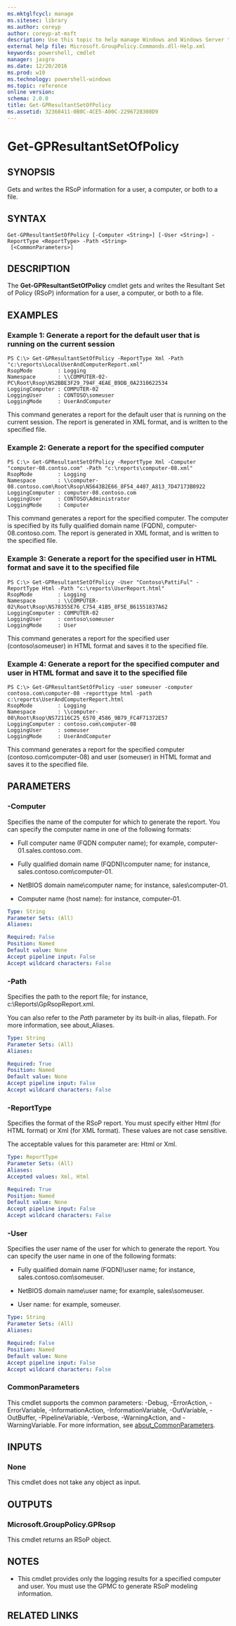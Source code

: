 ```yaml
---
ms.mktglfcycl: manage
ms.sitesec: library
ms.author: coreyp
author: coreyp-at-msft
description: Use this topic to help manage Windows and Windows Server technologies with Windows PowerShell.
external help file: Microsoft.GroupPolicy.Commands.dll-Help.xml
keywords: powershell, cmdlet
manager: jasgro
ms.date: 12/20/2016
ms.prod: w10
ms.technology: powershell-windows
ms.topic: reference
online version: 
schema: 2.0.0
title: Get-GPResultantSetOfPolicy
ms.assetid: 32368411-0B0C-4CE5-A00C-2296728308D9
---
```


# Get-GPResultantSetOfPolicy

## SYNOPSIS
Gets and writes the RSoP information for a user, a computer, or both to a file.

## SYNTAX

```
Get-GPResultantSetOfPolicy [-Computer <String>] [-User <String>] -ReportType <ReportType> -Path <String>
 [<CommonParameters>]
```

## DESCRIPTION
The **Get-GPResultantSetOfPolicy** cmdlet gets and writes the Resultant Set of Policy (RSoP) information for a user, a computer, or both to a file.

## EXAMPLES

### Example 1: Generate a report for the default user that is running on the current session
```
PS C:\> Get-GPResultantSetOfPolicy -ReportType Xml -Path "c:\reports\LocalUserAndComputerReport.xml"
RsopMode        : Logging 
Namespace       : \\COMPUTER-02-PC\Root\Rsop\NS2BBE3F29_794F_4EAE_B9DB_0A2310622534 
LoggingComputer : COMPUTER-02 
LoggingUser     : CONTOSO\someuser 
LoggingMode     : UserAndComputer
```

This command generates a report for the default user that is running on the current session.
The report is generated in XML format, and is written to the specified file.

### Example 2: Generate a report for the specified computer
```
PS C:\> Get-GPResultantSetOfPolicy -ReportType Xml -Computer "computer-08.contso.com" -Path "c:\reports\computer-08.xml"
RsopMode        : Logging 
Namespace       : \\computer-08.contoso.com\Root\Rsop\NS643B2E66_8F54_4407_A813_7D47173B0922 
LoggingComputer : computer-08.contoso.com 
LoggingUser     : CONTOSO\Administrator 
LoggingMode     : Computer
```

This command generates a report for the specified computer.
The computer is specified by its fully qualified domain name (FQDN), computer-08.contoso.com.
The report is generated in XML format, and is written to the specified file.

### Example 3: Generate a report for the specified user in HTML format and save it to the specified file
```
PS C:\> Get-GPResultantSetOfPolicy -User "Contoso\PattiFul" -ReportType Html -Path "c:\reports\UserReport.html" 
RsopMode        : Logging 
Namespace       : \\COMPUTER-02\Root\Rsop\NS78355E76_C754_41B5_8F5E_B61551837A62 
LoggingComputer : COMPUTER-02 
LoggingUser     : contoso\someuser 
LoggingMode     : User
```

This command generates a report for the specified user (contoso\someuser) in HTML format and saves it to the specified file.

### Example 4: Generate a report for the specified computer and user in HTML format and save it to the specified file
```
PS C:\> Get-GPResultantSetOfPolicy -user someuser -computer contoso.com\computer-08 -reporttype html -path c:\reports\UserAndComputerReport.html 
RsopMode        : Logging 
Namespace       : \\computer-08\Root\Rsop\NS72116C25_6570_4586_9B79_FC4F71372E57 
LoggingComputer : contoso.com\computer-08 
LoggingUser     : someuser 
LoggingMode     : UserAndComputer
```

This command generates a report for the specified computer (contoso.com\computer-08) and user (someuser) in HTML format and saves it to the specified file.

## PARAMETERS

### -Computer
Specifies the name of the computer for which to generate the report.
You can specify the computer name in one of the following formats:

- Full computer name (FQDN computer name); for example, computer-01.sales.contoso.com.

- Fully qualified domain name (FQDN)\computer name; for instance, sales.contoso.com\computer-01.

- NetBIOS domain name\computer name; for instance, sales\computer-01.

- Computer name (host name): for instance, computer-01.

```yaml
Type: String
Parameter Sets: (All)
Aliases: 

Required: False
Position: Named
Default value: None
Accept pipeline input: False
Accept wildcard characters: False
```

### -Path
Specifies the path to the report file; for instance, c:\Reports\GpRsopReport.xml.

You can also refer to the *Path* parameter by its built-in alias, filepath.
For more information, see about_Aliases.

```yaml
Type: String
Parameter Sets: (All)
Aliases: 

Required: True
Position: Named
Default value: None
Accept pipeline input: False
Accept wildcard characters: False
```

### -ReportType
Specifies the format of the RSoP report.
You must specify either Html (for HTML format) or Xml (for XML format).
These values are not case sensitive.

The acceptable values for this parameter are: Html or Xml.

```yaml
Type: ReportType
Parameter Sets: (All)
Aliases: 
Accepted values: Xml, Html

Required: True
Position: Named
Default value: None
Accept pipeline input: False
Accept wildcard characters: False
```

### -User
Specifies the user name of the user for which to generate the report.
You can specify the user name in one of the following formats:

- Fully qualified domain name (FQDN)\user name; for instance, sales.contoso.com\someuser.

- NetBIOS domain name\user name; for example, sales\someuser.

- User name: for example, someuser.

```yaml
Type: String
Parameter Sets: (All)
Aliases: 

Required: False
Position: Named
Default value: None
Accept pipeline input: False
Accept wildcard characters: False
```

### CommonParameters
This cmdlet supports the common parameters: -Debug, -ErrorAction, -ErrorVariable, -InformationAction, -InformationVariable, -OutVariable, -OutBuffer, -PipelineVariable, -Verbose, -WarningAction, and -WarningVariable. For more information, see [about_CommonParameters](http://go.microsoft.com/fwlink/?LinkID=113216).

## INPUTS

### None
This cmdlet does not take any object as input.

## OUTPUTS

### Microsoft.GroupPolicy.GPRsop
This cmdlet returns an RSoP object.

## NOTES
* This cmdlet provides only the logging results for a specified computer and user. You must use the GPMC to generate RSoP modeling information.

## RELATED LINKS

